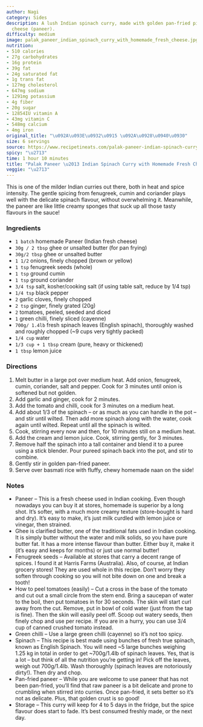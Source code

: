 ```yaml
---
author: Nagi
category: Sides
description: A lush Indian spinach curry, made with golden pan-fried pieces of homemade
  cheese (paneer).
difficulty: medium
image: palak_paneer_indian_spinach_curry_with_homemade_fresh_cheese.jpg
nutrition:
- 510 calories
- 27g carbohydrates
- 16g protein
- 39g fat
- 24g saturated fat
- 1g trans fat
- 127mg cholesterol
- 647mg sodium
- 1291mg potassium
- 4g fiber
- 20g sugar
- 12854IU vitamin A
- 43mg vitamin C
- 548mg calcium
- 4mg iron
original_title: "\u092A\u093E\u0932\u0915 \u092A\u0928\u0940\u0930"
size: 6 servings
source: https://www.recipetineats.com/palak-paneer-indian-spinach-curry-with-cheese/
spicy: "\u2713"
time: 1 hour 10 minutes
title: "Palak Paneer \u2013 Indian Spinach Curry with Homemade Fresh Cheese"
veggie: "\u2713"
---
```


This is one of the milder Indian curries out there, both in heat and spice intensity. The gentle spicing from fenugreek, cumin and coriander plays well with the delicate spinach flavour, without overwhelming it. Meanwhile, the paneer are like little creamy sponges that suck up all those tasty flavours in the sauce!

### Ingredients

* `1 batch` homemade Paneer (Indian fresh cheese)
* `30g / 2 tbsp` ghee or unsalted butter (for pan frying)
* `30g/2 tbsp` ghee or unsalted butter
* `1 1/2` onions, finely chopped (brown or yellow)
* `1 tsp` fenugreek seeds (whole)
* `1 tsp` ground cumin
* `1 tsp` ground coriander
* `3/4 tsp` salt, kosher/cooking salt (if using table salt, reduce by 1/4 tsp)
* `1/4 tsp` black pepper
* `2` garlic cloves, finely chopped
* `2 tsp` ginger, finely grated (20g)
* `2` tomatoes, peeled, seeded and diced
* `1` green chilli, finely sliced (cayenne)
* `700g/ 1.4lb` fresh spinach leaves (English spinach), thoroughly washed and roughly chopped (~9 cups very tightly packed)
* `1/4 cup` water
* `1/3 cup + 1 tbsp` cream (pure, heavy or thickened)
* `1 tbsp` lemon juice

### Directions

1. Melt butter in a large pot over medium heat. Add onion, fenugreek, cumin, coriander, salt and pepper. Cook for 3 minutes until onion is softened but not golden.
2. Add garlic and ginger, cook for 2 minutes.
3. Add the tomato and chilli, cook for 3 minutes on a medium heat.
4. Add about 1/3 of the spinach – or as much as you can handle in the pot – and stir until wilted. Then add more spinach along with the water, cook again until wilted. Repeat until all the spinach is wilted.
5. Cook, stirring every now and then, for 10 minutes still on a medium heat.
6. Add the cream and lemon juice. Cook, stirring gently, for 3 minutes.
7. Remove half the spinach into a tall container and blend it to a puree using a stick blender. Pour pureed spinach back into the pot, and stir to combine.
8. Gently stir in golden pan-fried paneer.
9. Serve over basmati rice with fluffy, chewy homemade naan on the side!

### Notes

* Paneer – This is a fresh cheese used in Indian cooking. Even though nowadays you can buy it at stores, homemade is superior by a long shot. It’s softer, with a much more creamy texture (store-bought is hard and dry). It’s easy to make, it’s just milk curdled with lemon juice or vinegar, then strained.
* Ghee is clarified butter, one of the traditional fats used in Indian cooking. It is simply butter without the water and milk solids, so you have pure butter fat. It has a more intense flavour than butter. Either buy it, make it (it’s easy and keeps for months) or just use normal butter!
* Fenugreek seeds – Available at stores that carry a decent range of spices. I found it at Harris Farms (Australia). Also, of course, at Indian grocery stores! They are used whole in this recipe. Don’t worry they soften through cooking so you will not bite down on one and break a tooth!
* How to peel tomatoes (easily) – Cut a cross in the base of the tomato and cut out a small circle from the stem end. Bring a saucepan of water to the boil, then put tomatoes in for 30 seconds. The skin will start curl away from the cut. Remove, put in bowl of cold water (just from the tap is fine). Then the skin will easily peel off. Scoop out watery seeds, then finely chop and use per recipe. If you are in a hurry, you can use 3/4 cup of canned crushed tomato instead.
* Green chilli – Use a large green chilli (cayenne) so it’s not too spicy.
* Spinach – This recipe is best made using bunches of fresh true spinach, known as English Spinach. You will need ~5 large bunches weighing 1.25 kg in total in order to get ~700g/1.4lb of spinach leaves. Yes, that is a lot – but think of all the nutrition you’re getting in! Pick off the leaves, weigh out 700g/1.4lb. Wash thoroughly (spinach leaves are notoriously dirty!). Then dry and chop.
* Pan-fried paneer – While you are welcome to use paneer that has not been pan-fried, you’ll find that raw paneer is a bit delicate and prone to crumbling when stirred into curries. Once pan-fried, it sets better so it’s not as delicate. Plus, that golden crust is so good!
* Storage – This curry will keep for 4 to 5 days in the fridge, but the spice flavour does start to fade. It’s best consumed freshly made, or the next day.